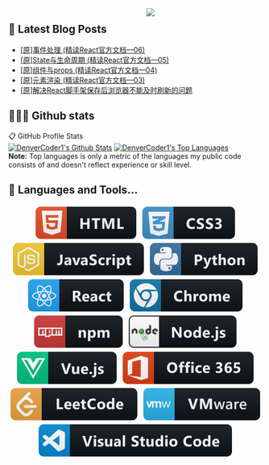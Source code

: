 <img align='right' src="https://media.giphy.com/media/M9gbBd9nbDrOTu1Mqx/giphy.gif" width="230">

## 📕 Latest Blog Posts

<!-- BLOG-POST-LIST:START -->
- [[原]事件处理 (精读React官方文档—06)](https://blog.csdn.net/sinat_41696687/article/details/118079205)
- [[原]State与生命周期 (精读React官方文档—05)](https://blog.csdn.net/sinat_41696687/article/details/118066245)
- [[原]组件与props (精读React官方文档—04)](https://blog.csdn.net/sinat_41696687/article/details/118055258)
- [[原]元素渲染 (精读React官方文档—03)](https://blog.csdn.net/sinat_41696687/article/details/118027390)
- [[原]解决React脚手架保存后浏览器不能及时刷新的问题](https://blog.csdn.net/sinat_41696687/article/details/118020391)
<!-- BLOG-POST-LIST:END -->


## 👨🏻‍💻 Github stats

<!-- https://github.com/anuraghazra/github-readme-stats -->

:clipboard: GitHub Profile Stats
<br/>
  <a href="https://github.com/anuraghazra/github-readme-stats"><img alt="DenverCoder1's Github Stats" src="https://denvercoder1-github-readme-stats.vercel.app/api?username=qq1120637483&show_icons=true&count_private=true&theme=react&hide_border=true&bg_color=1F222E&title_color=F85D7F&icon_color=F8D866" /></a>
<a href="https://github.com/anuraghazra/github-readme-stats"><img alt="DenverCoder1's Top Languages" src="https://denvercoder1-github-readme-stats.vercel.app/api/top-langs/?username=qq1120637483&langs_count=8&layout=compact&theme=react&hide_border=true&bg_color=1F222E&title_color=F85D7F&icon_color=F8D866&height=800px" /></a>
<br/>
<b>Note:</b> Top languages is only a metric of the languages my public code consists of and doesn't reflect experience or skill level.

## :herb: Languages and Tools...

<p align="center">
  <!-- For more icons please follow  https://github.com/MikeCodesDotNET/ColoredBadges -->
  <img src="https://raw.githubusercontent.com/8bithemant/8bithemant/master/svg/dev/languages/html.svg" alt="js" style="vertical-align:top; margin:4px">
  <img src="https://github.com/sps619/sps619/blob/main/svg/dev/languages/css3.svg" alt="js" style="vertical-align:top; margin:4px">
  <img src="https://raw.githubusercontent.com/8bithemant/8bithemant/master/svg/dev/languages/js.svg" alt="js" style="vertical-align:top; margin:4px">
  <img src="https://raw.githubusercontent.com/8bithemant/8bithemant/master/svg/dev/languages/python.svg" alt="python" style="vertical-align:top; margin:4px">
  <img src="https://raw.githubusercontent.com/8bithemant/8bithemant/master/svg/dev/frameworks/react.svg" alt="react" style="vertical-align:top; margin:4px">
  <img src="https://raw.githubusercontent.com/8bithemant/8bithemant/master/svg/dev/misc/chrome.svg" alt="chrome" style="vertical-align:top; margin:4px">
  <img src="https://raw.githubusercontent.com/8bithemant/8bithemant/master/svg/dev/services/npm.svg" alt="npm" style="vertical-align:top; margin:4px">
  <img src="https://github.com/sps619/sps619/blob/main/svg/dev/frameworks/nodejs.svg" alt="npm" style="vertical-align:top; margin:4px">
  <img src="https://github.com/sps619/sps619/blob/main/svg/dev/frameworks/vue.svg" alt="npm" style="vertical-align:top; margin:4px">
  <img src="https://github.com/sps619/sps619/blob/main/svg/dev/services/office_365.svg" alt="npm" style="vertical-align:top; margin:4px">
  <img src="https://github.com/sps619/sps619/blob/main/svg/dev/services/leetcode.svg" alt="npm" style="vertical-align:top; margin:4px">
  <img src="https://github.com/sps619/sps619/blob/main/svg/dev/tools/vmware.svg" alt="npm" style="vertical-align:top; margin:4px">
  <img src="https://raw.githubusercontent.com/8bithemant/8bithemant/master/svg/dev/tools/visualstudio_code.svg" alt="vscode" style="vertical-align:top; margin:4px">
</p>






